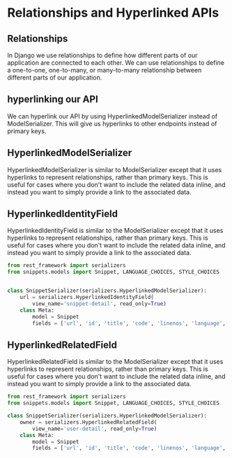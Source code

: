 # Relationships and Hyperlinked APIs

## Relationships

In Django we use relationships to define how different parts of our application are connected to each other. We can use relationships to define a one-to-one, one-to-many, or many-to-many relationship between different parts of our application.


## hyperlinking our API

We can hyperlink our API by using HyperlinkedModelSerializer instead of ModelSerializer. This will give us hyperlinks to other endpoints instead of primary keys.

## HyperlinkedModelSerializer

HyperlinkedModelSerializer is similar to ModelSerializer except that it uses hyperlinks to represent relationships, rather than primary keys. This is useful for cases where you don't want to include the related data inline, and instead you want to simply provide a link to the associated data.

## HyperlinkedIdentityField

HyperlinkedIdentityField is similar to the ModelSerializer except that it uses hyperlinks to represent relationships, rather than primary keys. This is useful for cases where you don't want to include the related data inline, and instead you want to simply provide a link to the associated data.

```python
from rest_framework import serializers
from snippets.models import Snippet, LANGUAGE_CHOICES, STYLE_CHOICES


class SnippetSerializer(serializers.HyperlinkedModelSerializer):
    url = serializers.HyperlinkedIdentityField(
        view_name='snippet-detail', read_only=True)
    class Meta:
        model = Snippet
        fields = ['url', 'id', 'title', 'code', 'linenos', 'language', 'style']

```

## HyperlinkedRelatedField

HyperlinkedRelatedField is similar to the ModelSerializer except that it uses hyperlinks to represent relationships, rather than primary keys. This is useful for cases where you don't want to include the related data inline, and instead you want to simply provide a link to the associated data.

```python
from rest_framework import serializers
from snippets.models import Snippet, LANGUAGE_CHOICES, STYLE_CHOICES

class SnippetSerializer(serializers.HyperlinkedModelSerializer):
    owner = serializers.HyperlinkedRelatedField(
        view_name='user-detail', read_only=True)
    class Meta:
        model = Snippet
        fields = ['url', 'id', 'title', 'code', 'linenos', 'language', 'style', 'owner']

```